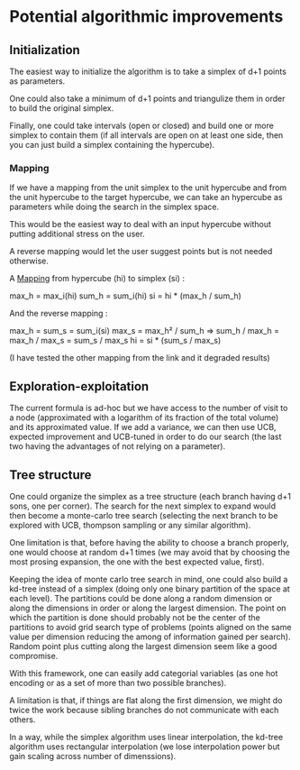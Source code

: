 # Potential algorithmic improvements

## Initialization

The easiest way to initialize the algorithm is to take a simplex of d+1 points as parameters.

One could also take a minimum of d+1 points and triangulize them in order to build the original simplex.

Finally, one could take intervals (open or closed) and build one or more simplex to contain them (if all intervals are open on at least one side, then you can just build a simplex containing the hypercube).

### Mapping

If we have a mapping from the unit simplex to the unit hypercube and from the unit hypercube to the target hypercube, we can take an hypercube as parameters while doing the search in the simplex space.

This would be the easiest way to deal with an input hypercube without putting additional stress on the user.

A reverse mapping would let the user suggest points but is not needed otherwise.

A [Mapping](https://math.stackexchange.com/a/385071/495073) from hypercube (hi) to simplex (si) :

max_h = max_i(hi)
sum_h = sum_i(hi)
si = hi * (max_h / sum_h)

And the reverse mapping :

max_h = sum_s = sum_i(si)
max_s = max_h² / sum_h => sum_h / max_h = max_h / max_s = sum_s / max_s
hi = si * (sum_s / max_s)

(I have tested the other mapping from the link and it degraded results)

## Exploration-exploitation

The current formula is ad-hoc but we have access to the number of visit to a node (approximated with a logarithm of its fraction of the total volume) and its approximated value.
If we add a variance, we can then use UCB, expected improvement and UCB-tuned in order to do our search (the last two having the advantages of not relying on a parameter).

## Tree structure

One could organize the simplex as a tree structure (each branch having d+1 sons, one per corner).
The search for the next simplex to expand would then become a monte-carlo tree search (selecting the next branch to be explored with UCB, thompson sampling or any similar algorithm).

One limitation is that, before having the ability to choose a branch properly, one would choose at random d+1 times (we may avoid that by choosing the most prosing expansion, the one with the best expected value, first).

Keeping the idea of monte carlo tree search in mind, one could also build a kd-tree instead of a simplex (doing only one binary partition of the space at each level).
The partitions could be done along a random dimension or along the dimensions in order or along the largest dimension.
The point on which the partition is done should probably not be the center of the partitions to avoid grid search type of problems (points aligned on the same value per dimension reducing the among of information gained per search).
Random point plus cutting along the largest dimension seem like a good compromise.

With this framework, one can easily add categorial variables (as one hot encoding or as a set of more than two possible branches).

A limitation is that, if things are flat along the first dimension, we might do twice the work because sibling branches do not communicate with each others.

In a way, while the simplex algorithm uses linear interpolation, the kd-tree algorithm uses rectangular interpolation (we lose interpolation power but gain scaling across number of dimenssions).
